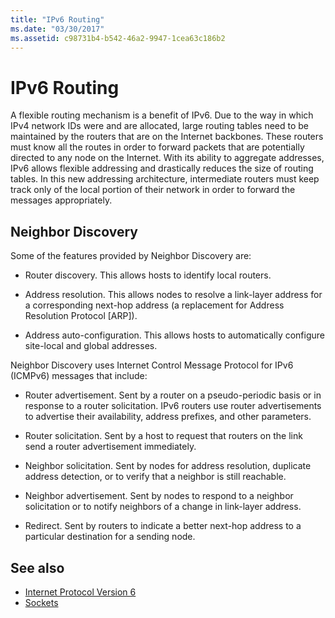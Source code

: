```yaml
---
title: "IPv6 Routing"
ms.date: "03/30/2017"
ms.assetid: c98731b4-b542-46a2-9947-1cea63c186b2
---
```

# IPv6 Routing

A flexible routing mechanism is a benefit of IPv6. Due to the way in which IPv4 network IDs were and are allocated, large routing tables need to be maintained by the routers that are on the Internet backbones. These routers must know all the routes in order to forward packets that are potentially directed to any node on the Internet. With its ability to aggregate addresses, IPv6 allows flexible addressing and drastically reduces the size of routing tables. In this new addressing architecture, intermediate routers must keep track only of the local portion of their network in order to forward the messages appropriately.  
  
## Neighbor Discovery  

 Some of the features provided by Neighbor Discovery are:  
  
- Router discovery. This allows hosts to identify local routers.  
  
- Address resolution. This allows nodes to resolve a link-layer address for a corresponding next-hop address (a replacement for Address Resolution Protocol [ARP]).  
  
- Address auto-configuration. This allows hosts to automatically configure site-local and global addresses.  
  
 Neighbor Discovery uses Internet Control Message Protocol for IPv6 (ICMPv6) messages that include:  
  
- Router advertisement. Sent by a router on a pseudo-periodic basis or in response to a router solicitation. IPv6 routers use router advertisements to advertise their availability, address prefixes, and other parameters.  
  
- Router solicitation. Sent by a host to request that routers on the link send a router advertisement immediately.  
  
- Neighbor solicitation. Sent by nodes for address resolution, duplicate address detection, or to verify that a neighbor is still reachable.  
  
- Neighbor advertisement. Sent by nodes to respond to a neighbor solicitation or to notify neighbors of a change in link-layer address.  
  
- Redirect. Sent by routers to indicate a better next-hop address to a particular destination for a sending node.  
  
## See also

- [Internet Protocol Version 6](internet-protocol-version-6.md)
- [Sockets](sockets.md)
